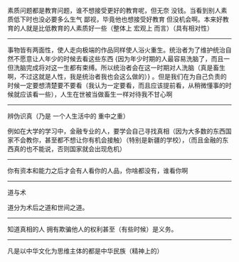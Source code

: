 素质问题都是教育问题，谁不想接受更好的教育呢，但无奈 没钱。当看到别人素质低下时也没必要多么生气 鄙视，毕竟他也想接受好教育 但没机会啊。本来好教育的人就是比低教育的人素质好一些（整体上 宏观上 而言）（具有相对性）
___
事物皆有两面性，使人走向极端的作品同样使人浴火重生。统治者为了维护统治自然不愿意让人年少的时候去看这些东西 {因为年少时期的人最容易洗脑了，而且一但洗脑完成将对这一生都有束缚。所以统治者会在这一时期对人洗脑（真是畜生啊，不过这就是人性，我是统治者我也会这么做的）} 。但是我们在为自己负责的时候一定要想清楚要不要看（我认为一定要看，而且应该提前看，从稍微懂事的时候就应该看一些），人生在世被当做畜生一样对待我不甘心啊
___
辨伪识真（乃是 一个人生活中的 重中之重）

例如在大学的学习中，金融专业的人，要学会自己寻找真相（因为大多数的东西国家不会教你，甚至都不想让你有机会接触）（特别是新疆的学校），（而且金融的东西真的也不能说，否则国家就会出现危机）
___
你有资本和能力之后才会有人看你的人品，你啥都没有，谁看你啊
___
道与术

道分为术后之道和世间之道。
___
知道真相的人 拥有欺骗他人的权利甚至（有些时候）是义务。
___
凡是以中华文化为思维主体的都是中华民族（精神上的）